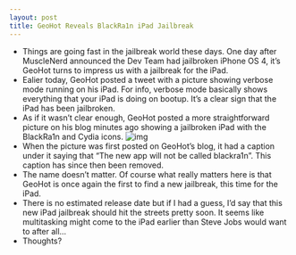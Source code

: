 ```yaml
---
layout: post
title: GeoHot Reveals BlackRa1n iPad Jailbreak
---
```

* Things are going fast in the jailbreak world these days. One day after MuscleNerd announced the Dev Team had jailbroken iPhone OS 4, it’s GeoHot turns to impress us with a jailbreak for the iPad.
* Ealier today, GeoHot posted a tweet with a picture showing verbose mode running on his iPad. For info, verbose mode basically shows everything that your iPad is doing on bootup. It’s a clear sign that the iPad has been jailbroken.
* As if it wasn’t clear enough, GeoHot posted a more straightforward picture on his blog minutes ago showing a jailbroken iPad with the BlackRa1n and Cydia icons.
![img](http://media.idownloadblog.com/wp-content/uploads/2010/04/ipad-jailbreak-blackra1n.jpg)
* When the picture was first posted on GeoHot’s blog, it had a caption under it saying that “The new app will not be called blackra1n”. This caption has since then been removed.
* The name doesn’t matter. Of course what really matters here is that GeoHot is once again the first to find a new jailbreak, this time for the iPad.
* There is no estimated release date but if I had a guess, I’d say that this new iPad jailbreak should hit the streets pretty soon. It seems like multitasking might come to the iPad earlier than Steve Jobs would want to after all…
* Thoughts?

